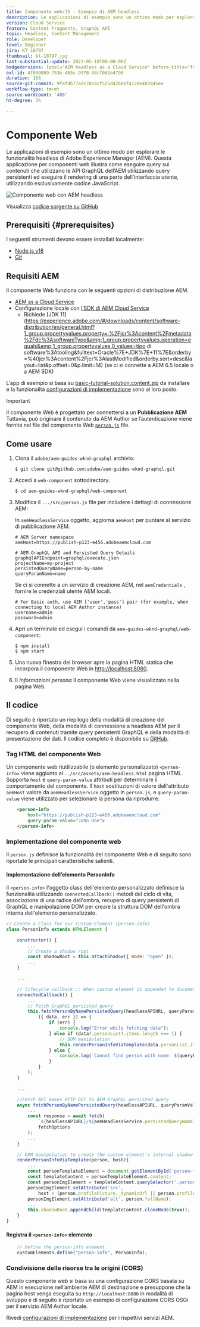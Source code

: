 ```yaml
---
title: Componente web/JS - Esempio di AEM headless
description: Le applicazioni di esempio sono un ottimo modo per esplorare le funzionalità headless di Adobe Experience Manager (AEM). Questa applicazione Web Component/JS illustra come eseguire query sui contenuti che utilizzano le API GraphQL dell'AEM utilizzando query persistenti.
version: Cloud Service
feature: Content Fragments, GraphQL API
topic: Headless, Content Management
role: Developer
level: Beginner
jira: KT-10797
thumbnail: kt-10797.jpg
last-substantial-update: 2023-05-10T00:00:00Z
badgeVersions: label="AEM headless as a Cloud Service" before-title="false"
exl-id: 4f090809-753e-465c-9970-48cf0d1e4790
duration: 166
source-git-commit: 9fef4b77a2c70c8cf525d42686f4120e481945ee
workflow-type: tm+mt
source-wordcount: '488'
ht-degree: 1%

---
```


# Componente Web

Le applicazioni di esempio sono un ottimo modo per esplorare le funzionalità headless di Adobe Experience Manager (AEM). Questa applicazione per componenti web illustra come eseguire query sui contenuti che utilizzano le API GraphQL dell’AEM utilizzando query persistenti ed eseguire il rendering di una parte dell’interfaccia utente, utilizzando esclusivamente codice JavaScript.

![Componente web con AEM headless](./assets/web-component/web-component.png)

Visualizza [codice sorgente su GitHub](https://github.com/adobe/aem-guides-wknd-graphql/tree/main/web-component)

## Prerequisiti {#prerequisites}

I seguenti strumenti devono essere installati localmente:

+ [Node.js v18](https://nodejs.org/it/)
+ [Git](https://git-scm.com/)

## Requisiti AEM

Il componente Web funziona con le seguenti opzioni di distribuzione AEM.

+ [AEM as a Cloud Service](https://experienceleague.adobe.com/docs/experience-manager-cloud-service/content/implementing/deploying/overview.html)
+ Configurazione locale con [l’SDK di AEM Cloud Service](https://experienceleague.adobe.com/docs/experience-manager-learn/cloud-service/local-development-environment-set-up/overview.html?lang=it)
   + Richiede [JDK 11](https://experience.adobe.com/#/downloads/content/software-distribution/en/general.html?1_group.propertyvalues.property=.%2Fjcr%3Acontent%2Fmetadata%2Fdc%3AsoftwareType&amp;1_group.propertyvalues.operation=equals&amp;1_group.propertyvalues.0_values=tipo di software%3Atooling&amp;fulltext=Oracle%7E+JDK%7E+11%7E&amp;orderby=%40jcr%3Acontent%2Fjcr%3AlastModified&amp;orderby.sort=desc&amp;layout=list&amp;p.offset=0&amp;p.limit=14) (se ci si connette a AEM 6.5 locale o a AEM SDK)

L’app di esempio si basa su [basic-tutorial-solution.content.zip](../multi-step/assets/explore-graphql-api/basic-tutorial-solution.content.zip) da installare e la funzionalità [configurazioni di implementazione](../deployment/web-component.md) sono al loro posto.


>[!IMPORTANT]
>
>Il componente Web è progettato per connettersi a un __Pubblicazione AEM__ Tuttavia, può originare il contenuto da AEM Author se l’autenticazione viene fornita nel file del componente Web [`person.js`](https://github.com/adobe/aem-guides-wknd-graphql/blob/main/web-component/src/person.js#L11) file.

## Come usare

1. Clona il `adobe/aem-guides-wknd-graphql` archivio:

   ```shell
   $ git clone git@github.com:adobe/aem-guides-wknd-graphql.git
   ```

1. Accedi a `web-component` sottodirectory.

   ```shell
   $ cd aem-guides-wknd-graphql/web-component
   ```

1. Modifica il `.../src/person.js` file per includere i dettagli di connessione AEM:

   In `aemHeadlessService` oggetto, aggiorna `aemHost` per puntare al servizio di pubblicazione AEM.

   ```plain
   # AEM Server namespace
   aemHost=https://publish-p123-e456.adobeaemcloud.com
   
   # AEM GraphQL API and Persisted Query Details
   graphqlAPIEndpoint=graphql/execute.json
   projectName=my-project
   persistedQueryName=person-by-name
   queryParamName=name
   ```

   Se ci si connette a un servizio di creazione AEM, nel `aemCredentials` , fornire le credenziali utente AEM locali.

   ```plain
   # For Basic auth, use AEM ['user','pass'] pair (for example, when connecting to local AEM Author instance)
   username=admin
   password=admin
   ```

1. Apri un terminale ed esegui i comandi da `aem-guides-wknd-graphql/web-component`:

   ```shell
   $ npm install
   $ npm start
   ```

1. Una nuova finestra del browser apre la pagina HTML statica che incorpora il componente Web in [http://localhost:8080](http://localhost:8080).
1. Il _Informazioni persona_ Il componente Web viene visualizzato nella pagina Web.

## Il codice

Di seguito è riportato un riepilogo della modalità di creazione del componente Web, della modalità di connessione a headless AEM per il recupero di contenuti tramite query persistenti GraphQL e della modalità di presentazione dei dati. Il codice completo è disponibile su [GitHub](https://github.com/adobe/aem-guides-wknd-graphql/tree/main/web-component).

### Tag HTML del componente Web

Un componente web riutilizzabile (o elemento personalizzato) `<person-info>` viene aggiunto al `../src/assets/aem-headless.html` pagina HTML. Supporta `host` e `query-param-value` attributi per determinare il comportamento del componente. Il `host` sostituzioni di valore dell&#39;attributo `aemHost` valore da `aemHeadlessService` oggetto in `person.js`, e `query-param-value` viene utilizzato per selezionare la persona da riprodurre.

```html
    <person-info 
        host="https://publish-p123-e456.adobeaemcloud.com"
        query-param-value="John Doe">
    </person-info>
```

### Implementazione del componente web

Il `person.js` definisce la funzionalità del componente Web e di seguito sono riportate le principali caratteristiche salienti.

#### Implementazione dell’elemento PersonInfo

Il `<person-info>` l&#39;oggetto class dell&#39;elemento personalizzato definisce la funzionalità utilizzando `connectedCallback()` metodi del ciclo di vita, associazione di una radice dell&#39;ombra, recupero di query persistenti di GraphQL e manipolazione DOM per creare la struttura DOM dell&#39;ombra interna dell&#39;elemento personalizzato.

```javascript
// Create a Class for our Custom Element (person-info)
class PersonInfo extends HTMLElement {

    constructor() {
        ...
        // Create a shadow root
        const shadowRoot = this.attachShadow({ mode: "open" });
        ...
    }

    ...

    // lifecycle callback :: When custom element is appended to document
    connectedCallback() {
        ...
        // Fetch GraphQL persisted query
        this.fetchPersonByNamePersistedQuery(headlessAPIURL, queryParamValue).then(
            ({ data, err }) => {
                if (err) {
                    console.log("Error while fetching data");
                } else if (data?.personList?.items.length === 1) {
                    // DOM manipulation
                    this.renderPersonInfoViaTemplate(data.personList.items[0], host);
                } else {
                    console.log(`Cannot find person with name: ${queryParamValue}`);
                }
            }
        );
    }

    ...

    //Fetch API makes HTTP GET to AEM GraphQL persisted query
    async fetchPersonByNamePersistedQuery(headlessAPIURL, queryParamValue) {
        ...
        const response = await fetch(
            `${headlessAPIURL}/${aemHeadlessService.persistedQueryName}${encodedParam}`,
            fetchOptions
        );
        ...
    }

    // DOM manipulation to create the custom element's internal shadow DOM structure
    renderPersonInfoViaTemplate(person, host){
        ...
        const personTemplateElement = document.getElementById('person-template');
        const templateContent = personTemplateElement.content;
        const personImgElement = templateContent.querySelector('.person_image');
        personImgElement.setAttribute('src',
            host + (person.profilePicture._dynamicUrl || person.profilePicture._path));
        personImgElement.setAttribute('alt', person.fullName);
        ...
        this.shadowRoot.appendChild(templateContent.cloneNode(true));
    }
}
```

#### Registra il `<person-info>` elemento

```javascript
    // Define the person-info element
    customElements.define("person-info", PersonInfo);
```

### Condivisione delle risorse tra le origini (CORS)

Questo componente web si basa su una configurazione CORS basata su AEM in esecuzione nell’ambiente AEM di destinazione e presuppone che la pagina host venga eseguita su `http://localhost:8080` in modalità di sviluppo e di seguito è riportato un esempio di configurazione CORS OSGi per il servizio AEM Author locale.

Rivedi [configurazioni di implementazione](../deployment/web-component.md) per i rispettivi servizi AEM.
